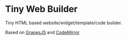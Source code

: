 # Tiny Web Builder
Tiny HTML based website/widget/template/code builder.  
  
Based on [GrapesJS](https://github.com/artf/grapesjs) and [CodeMirror](https://github.com/codemirror/codemirror).
